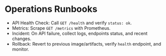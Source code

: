 # Operations Runbooks

- API Health Check: Call `GET /health` and verify `status: ok`.
- Metrics: Scrape `GET /metrics` with Prometheus.
- Incident: On API failure, collect logs, endpoints status, and recent changes.
- Rollback: Revert to previous image/artifacts, verify `health` endpoint, and monitor.
